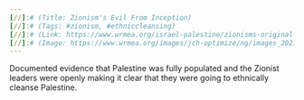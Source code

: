 ```yaml
---
[//]:# (Title: Zionism's Evil From Inception)
[//]:# (Tags: #zionism, #ethniccleansing)
[//]:# (Link: https://www.wrmea.org/israel-palestine/zionisms-original-sin-ignoring-the-fact-that-palestine-was-fully-populated.html)
[//]:# (Image: https://www.wrmea.org/images/jch-optimize/ng/images_2021_11_01_brownfeldx840.webp)
---
```

Documented evidence that Palestine was fully populated and the Zionist leaders were openly making it clear that they were going to ethnically cleanse Palestine.